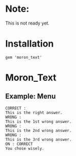 
# Note:

This is not ready yet.

# Installation

    gem 'moron_text'

# Moron\_Text

## Example: Menu

    CORRECT :
    This is the right answer.
    WRONG :
    This is the 1st wrong answer.
    WRONG :
    This is the 2nd wrong answer.
    WRONG :
    This is the 3rd wrong answer.
    ON : CORRECT
    You chose wisely.

